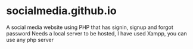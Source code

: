 # socialmedia.github.io
A social media website using PHP that has signin, signup and forgot password
Needs a local server to be hosted, I have used Xampp, you can use any php server

